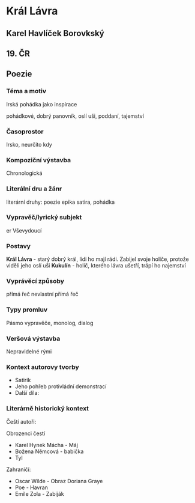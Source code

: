 # Král Lávra
## Karel Havlíček Borovkský 
## 19. ČR
## Poezie

### Téma a motiv
Irská pohádka jako inspirace

pohádkové, dobrý panovník, oslí uši, poddaní, tajemství 
### Časoprostor
Irsko, neurčito kdy
### Kompoziční výstavba
Chronologická
### Literální dru a žánr
literární druhy:
poezie epika satira, pohádka 
### Vypravěč/lyrický subjekt
er Vševydoucí
### Postavy
**Král Lávra** - starý dobrý král, lidi ho mají rádi. Zabijel svoje holiče, protože viděli jeho oslí uši
**Kukulín** - holič, kterého lávra ušetří, trápí ho najemství
### Vyprávěcí způsoby
přímá řeč nevlastní přímá řeč
### Typy promluv
Pásmo vypravěče, monolog, dialog
### Veršová výstavba
Nepravidelné rými
### Kontext autorovy tvorby
* Satirik
* Jeho pohřeb protivládní demonstrací
* Další díla:
### Literárně historický kontext
Čeští autoři:

Obrozenci čestí
* Karel Hynek Mácha - Máj
* Božena Němcová - babička
* Tyl 

Zahraničí:
* Oscar Wilde - Obraz Doriana Graye 
* Poe - Havran
* Emile Zola - Zabiják

